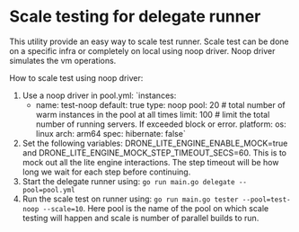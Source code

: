 # Scale testing for delegate runner

This utility provide an easy way to scale test runner. Scale test can be done on a specific infra or completely on local using noop driver. Noop driver simulates the vm operations.

How to scale test using noop driver:
1. Use a noop driver in pool.yml:
   `instances:
    - name: test-noop
      default: true
      type: noop
      pool: 20    # total number of warm instances in the pool at all times
      limit: 100  # limit the total number of running servers. If exceeded block or error.
      platform:
        os: linux
        arch: arm64
      spec:
        hibernate: false`
2. Set the following variables: DRONE_LITE_ENGINE_ENABLE_MOCK=true and DRONE_LITE_ENGINE_MOCK_STEP_TIMEOUT_SECS=60. This is to mock out all the lite engine interactions. The step timeout will be how long we wait for each step before continuing.
3. Start the delegate runner using: `go run main.go delegate --pool=pool.yml`
4. Run the scale test on runner using: `go run main.go tester --pool=test-noop --scale=10`. Here pool is the name of the pool on which scale testing will happen and scale is number of parallel builds to run.
